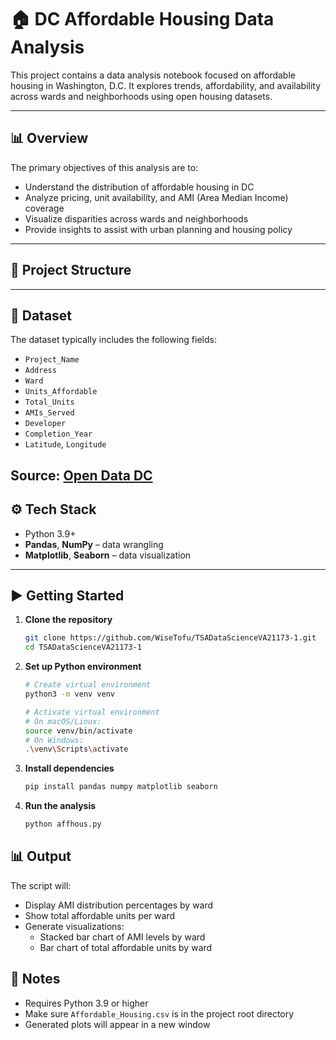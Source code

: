 # 🏠 DC Affordable Housing Data Analysis

This project contains a data analysis notebook focused on affordable housing in Washington, D.C. It explores trends, affordability, and availability across wards and neighborhoods using open housing datasets.

---

## 📊 Overview

The primary objectives of this analysis are to:

- Understand the distribution of affordable housing in DC
- Analyze pricing, unit availability, and AMI (Area Median Income) coverage
- Visualize disparities across wards and neighborhoods
- Provide insights to assist with urban planning and housing policy

---

## 📁 Project Structure


---

## 🧾 Dataset

The dataset typically includes the following fields:

- `Project_Name`
- `Address`
- `Ward`
- `Units_Affordable`
- `Total_Units`
- `AMIs_Served`
- `Developer`
- `Completion_Year`
- `Latitude`, `Longitude`

**Source:** [Open Data DC](https://opendata.dc.gov/datasets/DCGIS::affordable-housing/about)
---

## ⚙️ Tech Stack

- Python 3.9+
- **Pandas**, **NumPy** – data wrangling
- **Matplotlib**, **Seaborn** – data visualization

---

## ▶️ Getting Started

1. **Clone the repository**
   ```bash
   git clone https://github.com/WiseTofu/TSADataScienceVA21173-1.git
   cd TSADataScienceVA21173-1
2. **Set up Python environment**
   ```bash
   # Create virtual environment
   python3 -m venv venv
   
   # Activate virtual environment
   # On macOS/Linux:
   source venv/bin/activate
   # On Windows:
   .\venv\Scripts\activate
   ```

3. **Install dependencies**
   ```bash
   pip install pandas numpy matplotlib seaborn
   ```

4. **Run the analysis**
   ```bash
   python affhous.py
   ```

## 📊 Output

The script will:
- Display AMI distribution percentages by ward
- Show total affordable units per ward
- Generate visualizations:
  - Stacked bar chart of AMI levels by ward
  - Bar chart of total affordable units by ward

## 📝 Notes

- Requires Python 3.9 or higher
- Make sure `Affordable_Housing.csv` is in the project root directory
- Generated plots will appear in a new window
